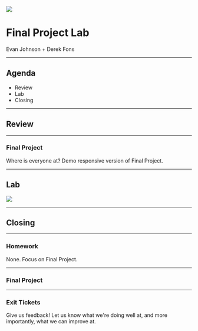 <img src="img/ga-logo.png" style="border:none; background: transparent; box-shadow:none;" />

# Final Project Lab

Evan Johnson + Derek Fons

---

## Agenda

* <!--- .element: class="fragment" data-fragment-index="1" -->Review
* <!--- .element: class="fragment" data-fragment-index="3" -->Lab
* <!--- .element: class="fragment" data-fragment-index="4" -->Closing

---

## Review

----

### Final Project

Where is everyone at? Demo responsive version of Final Project.

---

## Lab

<img src="img/exercise_icon_md.png" style="border:none;box-shadow:none;background:transparent;" />

---

## Closing

----

### Homework

None. Focus on Final Project.

----

### Final Project

----

### Exit Tickets

Give us feedback! Let us know what we're doing well at, and more
importantly, what we can improve at.
